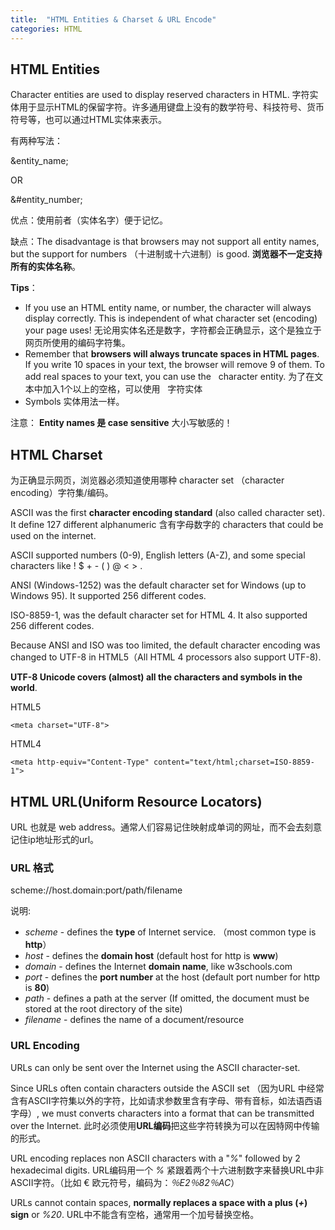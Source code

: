 ```yaml
---
title:  "HTML Entities & Charset & URL Encode"
categories: HTML
---
```

## HTML Entities

Character entities are used to display reserved characters in HTML. 字符实体用于显示HTML的保留字符。许多通用键盘上没有的数学符号、科技符号、货币符号等，也可以通过HTML实体来表示。

有两种写法：

&entity_name;

OR

&#entity_number;

优点：使用前者（实体名字）便于记忆。

缺点：The disadvantage is that browsers may not support all entity names, but the support for numbers （十进制或十六进制）is good. **浏览器不一定支持所有的实体名称**。

**Tips**：

+ If you use an HTML entity name, or number, the character will always display correctly. This is independent of what character set (encoding) your page uses!
无论用实体名还是数字，字符都会正确显示，这个是独立于网页所使用的编码字符集。
+ Remember that **browsers will always truncate spaces in HTML pages**. If you write 10 spaces in your text, the browser will remove 9 of them. To add real spaces to your text, you can use the _&nbsp;_ character entity. 为了在文本中加入1个以上的空格，可以使用 _&nbsp;_ 字符实体
+ Symbols 实体用法一样。

注意： **Entity names 是 case sensitive** 大小写敏感的！

## HTML Charset

为正确显示网页，浏览器必须知道使用哪种 character set （character encoding）字符集/编码。

ASCII was the first **character encoding standard** (also called character set). It define 127 different alphanumeric 含有字母数字的 characters that could be used on the internet.

ASCII supported numbers (0-9), English letters (A-Z), and some special characters like ! $ + - ( ) @ < > .

ANSI (Windows-1252) was the default character set for Windows (up to Windows 95). It supported 256 different codes.

ISO-8859-1, was the default character set for HTML 4. It also supported 256 different codes.

Because ANSI and ISO was too limited, the default character encoding was changed to UTF-8 in HTML5（All HTML 4 processors also support UTF-8).

**UTF-8 Unicode covers (almost) all the characters and symbols in the world**.

HTML5

    <meta charset="UTF-8">

HTML4

    <meta http-equiv="Content-Type" content="text/html;charset=ISO-8859-1">

## HTML URL(Uniform Resource Locators)

URL 也就是 web address。通常人们容易记住映射成单词的网址，而不会去刻意记住ip地址形式的url。

### URL 格式

scheme://host.domain:port/path/filename

说明:

+ _scheme_ - defines the **type** of Internet service. （most common type is **http**）
+ _host_ - defines the **domain host** (default host for http is **www**)
+ _domain_ - defines the Internet **domain name**, like w3schools.com
+ _port_ - defines the **port number** at the host (default port number for http is **80**)
+ _path_ - defines a path at the server (If omitted, the document must be stored at the root directory of the site)
+ _filename_ - defines the name of a document/resource

### URL Encoding

URLs can only be sent over the Internet using the ASCII character-set.

Since URLs often contain characters outside the ASCII set （因为URL 中经常含有ASCII字符集以外的字符，比如请求参数里含有字母、带有音标，如法语西语字母）, we must converts characters into a format that can be transmitted over the Internet. 此时必须使用**URL编码**把这些字符转换为可以在因特网中传输的形式。

URL encoding replaces non ASCII characters with a "_%_" followed by 2 hexadecimal digits. URL编码用一个 _%_ 紧跟着两个十六进制数字来替换URL中非ASCII字符。（比如 &euro; 欧元符号，编码为：_％E2％82％AC_）

URLs cannot contain spaces, **normally replaces a space with a plus (_+_) sign** or _%20_. URL中不能含有空格，通常用一个加号替换空格。
